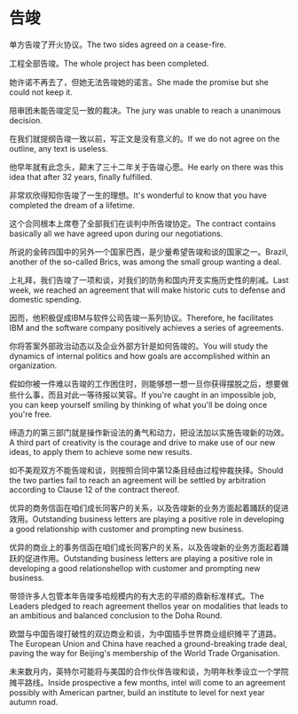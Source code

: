 # 告竣

<p><span class="chinese">单方告竣了开火协议。</span><span class="english">The two sides agreed on a cease-fire.</span></p>

<p><span class="chinese">工程全部告竣。</span><span class="english">The whole project has been completed.</span></p>

<p><span class="chinese">她许诺不再去了，但她无法告竣她的诺言。</span><span class="english">She made the promise but she could not keep it.</span></p>

<p><span class="chinese">陪审团未能告竣定见一致的裁决。</span><span class="english">The jury was unable to reach a unanimous decision.</span></p>

<p><span class="chinese">在我们就提纲告竣一致以前，写正文是没有意义的。</span><span class="english">If we do not agree on the outline, any text is useless.</span></p>

<p><span class="chinese">他早年就有此念头，颠末了三十二年关于告竣心愿。</span><span class="english">He early on there was this idea that after 32 years, finally fulfilled.</span></p>

<p><span class="chinese">非常欢欣得知你告竣了一生的理想。</span><span class="english">It's wonderful to know that you have completed the dream of a lifetime.</span></p>

<p><span class="chinese">这个合同根本上席卷了全部我们在谈判中所告竣协定。</span><span class="english">The contract contains basically all we have agreed upon during our negotiations.</span></p>

<p><span class="chinese">所说的金砖四国中的另外一个国家巴西，是少量希望告竣和谈的国家之一。</span><span class="english">Brazil, another of the so-called Brics, was among the small group wanting a deal.</span></p>

<p><span class="chinese">上礼拜，我们告竣了一项和谈，对我们的防务和国内开支实施历史性的削减。</span><span class="english">Last week, we reached an agreement that will make historic cuts to defense and domestic spending.</span></p>

<p><span class="chinese">因而，他积极促成IBM与软件公司告竣一系列协议。</span><span class="english">Therefore, he facilitates IBM and the software company positively achieves a series of agreements.</span></p>

<p><span class="chinese">你将答案外部政治动态以及企业外部方针是如何告竣的。</span><span class="english">You will study the dynamics of internal politics and how goals are accomplished within an organization.</span></p>

<p><span class="chinese">假如你被一件难以告竣的工作困住时，则能够想一想一旦你获得摆脱之后，想要做些什么事，而且对此一等待报以笑容。</span><span class="english">If you're caught in an impossible job, you can keep yourself smiling by thinking of what you'll be doing once you're free.</span></p>

<p><span class="chinese">缔造力的第三部门就是操作新设法的勇气和动力，把设法加以实施告竣新的功效。</span><span class="english">A third part of creativity is the courage and drive to make use of our new ideas, to apply them to achieve some new resuits.</span></p>

<p><span class="chinese">如不美观双方不能告竣和谈，则按照合同中第12条目经由过程仲裁抉择。</span><span class="english">Should the two parties fail to reach an agreement will be settled by arbitration according to Clause 12 of the contract thereof.</span></p>

<p><span class="chinese">优异的商务信函在咱们成长同客户的关系，以及告竣新的业务方面起着踊跃的促进效用。</span><span class="english">Outstanding business letters are playing a positive role in developing a good relationship with customer and prompting new business.</span></p>

<p><span class="chinese">优异的商业上的事务信函在咱们成长同客户的关系，以及告竣新的业务方面起着踊跃的促进作用。</span><span class="english">Outstanding business letters are playing a positive role in developing a good relationshellop with customer and prompting new business.</span></p>

<p><span class="chinese">带领许多人包管本年告竣多哈规模内的有大志的平顺的鼎新标准样式。</span><span class="english">The Leaders pledged to reach agreement thellos year on modalities that leads to an ambitious and balanced conclusion to the Doha Round.</span></p>

<p><span class="chinese">欧盟与中国告竣打破性的双边商业和谈，为中国插手世界商业组织摊平了道路。</span><span class="english">The European Union and China have reached a ground-breaking trade deal, paving the way for Beijing's membership of the World Trade Organisation.</span></p>

<p><span class="chinese">未来数月内，英特尔可能将与美国的合作伙伴告竣和谈，为明年秋季设立一个学院摊平路线。</span><span class="english">Inside prospective a few months, intel will come to an agreement possibly with American partner, build an institute to level for next year autumn road.</span></p>

